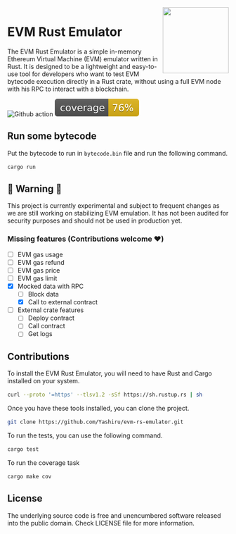 <img align="right" width="150" height="150" top="100" src="https://avatars.githubusercontent.com/u/5430905?s=200&v=4">

# EVM Rust Emulator

The EVM Rust Emulator is a simple in-memory Ethereum Virtual Machine (EVM) emulator written in Rust. It is designed to be a lightweight and easy-to-use tool for developers who want to test EVM bytecode execution directly in a Rust crate, without using a full EVM node with his RPC to interact with a blockchain.

![Github action](https://github.com/Yashiru/evm-rs-emulator/workflows/CI/badge.svg)
![Test coverage](./coverage/badges/flat.svg)

## Run some bytecode
Put the bytecode to run in `bytecode.bin` file and run the following command.
```bash
cargo run
```

## 🚧 Warning 🚧
This project is currently experimental and subject to frequent changes as we are still working on stabilizing EVM emulation.
It has not been audited for security purposes and should not be used in production yet.

### Missing features (Contributions welcome ❤️)
- [ ] EVM gas usage
- [ ] EVM gas refund
- [ ] EVM gas price
- [ ] EVM gas limit
- [x] Mocked data with RPC
  - [ ] Block data
  - [x] Call to external contract
- [ ] External crate features
  - [ ] Deploy contract
  - [ ] Call contract
  - [ ] Get logs

## Contributions

To install the EVM Rust Emulator, you will need to have Rust and Cargo installed on your system. 
```bash
curl --proto '=https' --tlsv1.2 -sSf https://sh.rustup.rs | sh
```

Once you have these tools installed, you can clone the project.
```bash
git clone https://github.com/Yashiru/evm-rs-emulator.git
```

To run the tests, you can use the following command.
```bash
cargo test
```

To run the coverage task
```bash
cargo make cov
```

## License

The underlying source code is free and unencumbered software released into the public domain. Check LICENSE file for more information.
